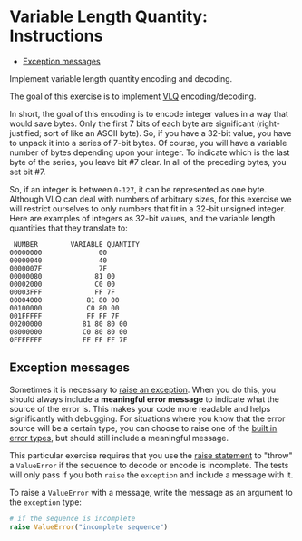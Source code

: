 # Variable Length Quantity: Instructions

- [Exception messages](#exception-messages)

Implement variable length quantity encoding and decoding.

The goal of this exercise is to implement [VLQ][vlq] encoding/decoding.

In short, the goal of this encoding is to encode integer values in a way that
would save bytes. Only the first 7 bits of each byte are significant
(right-justified; sort of like an ASCII byte). So, if you have a 32-bit value,
you have to unpack it into a series of 7-bit bytes. Of course, you will have a
variable number of bytes depending upon your integer. To indicate which is the
last byte of the series, you leave bit #7 clear. In all of the preceding bytes,
you set bit #7.

So, if an integer is between `0-127`, it can be represented as one byte.
Although VLQ can deal with numbers of arbitrary sizes, for this exercise we will
restrict ourselves to only numbers that fit in a 32-bit unsigned integer. Here
are examples of integers as 32-bit values, and the variable length quantities
that they translate to:

```text
 NUMBER        VARIABLE QUANTITY
00000000              00
00000040              40
0000007F              7F
00000080             81 00
00002000             C0 00
00003FFF             FF 7F
00004000           81 80 00
00100000           C0 80 00
001FFFFF           FF FF 7F
00200000          81 80 80 00
08000000          C0 80 80 00
0FFFFFFF          FF FF FF 7F
```

## Exception messages

Sometimes it is necessary to [raise an exception][raising-exceptions]. When you
do this, you should always include a **meaningful error message** to indicate
what the source of the error is. This makes your code more readable and helps
significantly with debugging. For situations where you know that the error
source will be a certain type, you can choose to raise one of the [built in
error types][base-classes], but should still include a meaningful message.

This particular exercise requires that you use the [raise
statement][the-raise-statement] to "throw" a `ValueError` if the sequence to
decode or encode is incomplete. The tests will only pass if you both `raise` the
`exception` and include a message with it.

To raise a `ValueError` with a message, write the message as an argument to the
`exception` type:

```python
# if the sequence is incomplete
raise ValueError("incomplete sequence")
```

[base-classes]: https://docs.python.org/3/library/exceptions.html#base-classes
[raising-exceptions]:
  https://docs.python.org/3/tutorial/errors.html#raising-exceptions
[the-raise-statement]:
  https://docs.python.org/3/reference/simple_stmts.html#the-raise-statement
[vlq]: https://en.wikipedia.org/wiki/Variable-length_quantity
